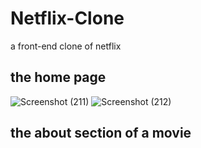 # Netflix-Clone
a front-end clone of netflix
## the home page
![Screenshot (211)](https://user-images.githubusercontent.com/98201597/198930975-eb1f7e32-5f9c-4a81-b154-a5b7ae913a2e.png)
![Screenshot (212)](https://user-images.githubusercontent.com/98201597/198930980-5dd8ed5e-85a9-4fe2-bb9b-1c8310560b52.png)
## the about section of a movie

